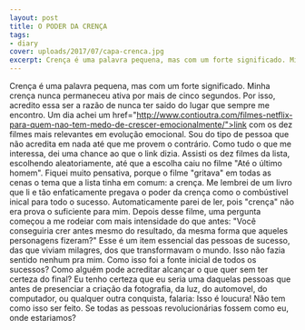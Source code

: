 ```yaml
---
layout: post
title: O PODER DA CRENÇA
tags:
- diary
cover: uploads/2017/07/capa-crenca.jpg
excerpt: Crença é uma palavra pequena, mas com um forte significado. Minha crença nunca permaneceu ativa por mais de cinco segundos. Por isso, acredito essa ser a razão de nunca ter saido do lugar que sempre me encontro. Um dia achei um link com os dez filmes mais relevantes na evolução emocional.
---
```


Crença é uma palavra pequena, mas com um forte significado. Minha crença nunca permaneceu ativa por mais de cinco segundos. Por isso, acredito essa ser a razão de nunca ter saido do lugar que sempre me encontro. Um dia achei um href="http://www.contioutra.com/filmes-netflix-para-quem-nao-tem-medo-de-crescer-emocionalmente/">link</a> com os dez filmes mais relevantes em evolução emocional.
Sou do tipo de pessoa que não acredita em nada até que me provem o contrário. Como tudo o que me interessa, dei uma chance ao que o link dizia. Assisti os dez filmes da lista, escolhendo aleatoriamente, até que a escolha caiu no filme "Até o último homem". Fiquei muito pensativa, porque o filme "gritava" em todas as cenas o tema que a lista tinha em comum:  a crença.
Me lembrei de um livro que li e tão enfaticamente pregava o poder da crença como o combústivel inical para todo o sucesso. Automaticamente parei de ler, pois "crença" não era prova o suficiente para mim. Depois desse filme, uma pergunta começou a me rodeiar com mais intensidade do que antes: "Você conseguiria crer antes mesmo do resultado, da mesma forma que aqueles personagens fizeram?"
Esse é um item essencial das pessoas de sucesso, das que viviam milagres, dos que transformavam o mundo. Isso não fazia sentido nenhum pra mim. Como isso foi a fonte inicial de todos os sucessos? Como alguém pode acreditar alcançar o que quer sem ter certeza do final?
Eu tenho certeza que eu seria uma daquelas pessoas que antes de presenciar a criação da fotografia, da luz, do automovel, do computador, ou qualquer outra conquista, falaria: Isso é loucura! Não tem como isso ser feito.
Se todas as pessoas revolucionárias fossem como eu, onde estariamos?
